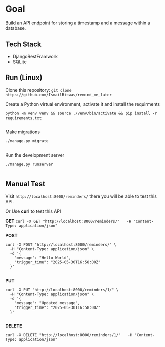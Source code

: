# Goal

Build an API endpoint for storing a timestamp and a message within a database.

## Tech Stack
- DjangoRestFramwork
- SQLite


## Run (Linux)
Clone this repository:
```git clone https://github.com/IsmailBiswas/remind_me_later```

Create a Python virtual environment, activate it and install the requirments

```
python -m venv venv && source ./venv/bin/activate && pip install -r requirements.txt
  
```

Make migrations
```
./manage.py migrate
  
```

Run the development server
```
./manage.py runserver
  
```

## Manual Test

Visit `http://localhost:8000/reminders/` there you will be able to test this API. 


Or Use **curl** to test this API

**GET**
```curl -X GET "http://localhost:8000/reminders/"   -H "Content-Type: application/json"```

**POST**

```
curl -X POST "http://localhost:8000/reminders/" \
  -H "Content-Type: application/json" \
  -d '{
    "message": "Hello World",
    "trigger_time": "2025-05-30T16:58:00Z"
  }'
  
```

**PUT**
```
curl -X PUT "http://localhost:8000/reminders/1/" \
  -H "Content-Type: application/json" \
  -d '{
    "message": "Updated message",
    "trigger_time": "2025-05-30T16:58:00Z"
  }'
  
```

**DELETE**

```
curl -X DELETE "http://localhost:8000/reminders/1/"   -H "Content-Type: application/json"
  
```
